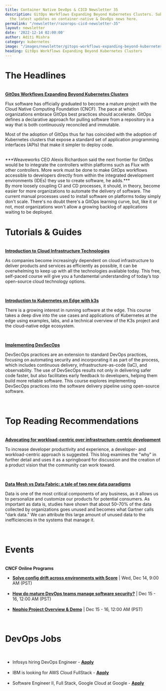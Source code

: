 ```yaml
---
title: Container Native DevOps & CICD Newsletter 35
description: GitOps Workflows Expanding Beyond Kubernetes Clusters. Subscribe to get
  the latest updates on container-native & DevOps news here.
permalink: "/newsletter/razorops-cicd-newsletter-35"
layout: newsletter
date: '2022-12-14 02:00:00'
author: Aditi Mishra
category: kubernetes
image: "/images/newsletter/gitops-workflows-expanding-beyond-kubernetes-clusters.jpeg"
heading: GitOps Workflows Expanding Beyond Kubernetes Clusters
---
```


# The Headlines

<br>
<a href="https://containerjournal.com/features/gitops-workflows-expanding-beyond-kubernetes-clusters/" target="_blank"><b>GitOps Workflows Expanding Beyond Kubernetes Clusters </b></a>

Flux software has officially graduated to become a mature project with the Cloud Native Computing Foundation (CNCF). The pace at which organizations embrace GitOps best practices should accelerate. GitOps defines a declarative approach for pulling software from a repository in a way that is both continuously reconciled and immutable.

Most of the adoption of GitOps thus far has coincided with the adoption of Kubernetes clusters that expose a standard set of application programming interfaces (APIs) that make it simpler to deploy code. 

<br>
   ***Weaveworks CEO Alexis Richardson said the next frontier for GitOps would be to integrate the controllers within platforms such as Flux with other controllers. More work must be done to make GitOps workflows accessible to developers directly from within the integrated development environments (IDEs) they use to create software, he adds.*** 
	 
 <br>
By more loosely coupling CI and CD processes, it should, in theory, become easier for more organizations to automate the delivery of software. The current manual processes used to install software on platforms today simply don't scale. There's no doubt there's a GitOps learning curve, but, like it or not, most organizations won't allow a growing backlog of applications waiting to be deployed. 

<br>

# Tutorials & Guides

<br>
<a href="https://training.linuxfoundation.org/training/introduction-to-cloud-infrastructure-technologies/" target="_blank"><b>Introduction to Cloud Infrastructure Technologies</b></a>

As companies become increasingly dependent on cloud infrastructure to deliver products and services as efficiently as possible, it can be overwhelming to keep up with all the technologies available today. This free, self-paced course will give you a fundamental understanding of today’s top open-source cloud technology options.

<br>

<a href="https://training.linuxfoundation.org/training/introduction-to-kubernetes-on-edge-with-k3s-lfs156x/" target="_blank"><b>Introduction to Kubernetes on Edge with k3s</b></a>

There is a growing interest in running software at the edge. This course takes a deep dive into the use cases and applications of Kubernetes at the edge using examples, labs, and a technical overview of the K3s project and the cloud-native edge ecosystem.

<br>

<a href="https://training.linuxfoundation.org/training/implementing-devsecops-lfs262/" target="_blank"><b>Implementing DevSecOps</b></a>

DevSecOps practices are an extension to standard DevOps practices, focusing on automating security and incorporating it as part of the process, which includes continuous delivery, infrastructure-as-code (IaC), and observability. The use of DevSecOps results not only in delivering safer code faster, but also facilitates early feedback to developers, helping them build more reliable software. This course explores implementing DevSecOps practices into the software delivery pipeline using open-source software.

<br>

# Top Reading Recommendations

<br>
<a href="https://www.cncf.io/blog/" target="_blank"><b>Advocating for workload-centric over infrastructure-centric development</b></a>

To increase developer productivity and experience, a developer- and workload-centric approach is suggested. This blog examines the "why" in further detail and uses it as a springboard for discussion and the creation of a product vision that the community can work toward.

<br>

<a href="https://www.cncf.io/blog/2022/12/08/data-mesh-vs-data-fabric-a-tale-of-two-new-data-paradigms/" target="_blank"><b>Data Mesh vs Data Fabric: a tale of two new data paradigms</b></a>

Data is one of the most critical components of any business, as it allows us to personalize and customize our products for potential consumers. As important as data is, studies have shown that about 50–70% of the data collected by organizations goes unused and becomes what Gartner calls "dark data." We can attribute this large amount of unused data to the inefficiencies in the systems that manage it.

<br>


# Events
<br>
<b>CNCF Online Programs</b>


<ul>
	<li>
	<a href="https://community.cncf.io/events/details/cncf-cncf-online-programs-presents-cloud-native-live-solve-config-drift-across-environments-with-score/" target="_blank"><b>Solve config drift across environments with Score</b></a> | Wed, Dec 14, 9:00 AM (PST)
	</li>
<br>
	<li>
<a href="https://community.cncf.io/events/details/cncf-cncf-online-programs-presents-cncf-on-demand-webinar-how-do-mature-devops-teams-manage-software-security/" target="_blank"><b> How do mature DevOps teams manage software security?</b></a> | Dec 15 - 16, 12:00 AM (PST)
	</li>
	<br>
	<li>
<a href="https://community.cncf.io/events/details/cncf-cncf-online-programs-presents-cncf-on-demand-webinar-nephio-project-overview-demo/" target="_blank"><b> Nephio Project Overview & Demo</b></a> | Dec 15 - 16, 12:00 AM (PST)
	</li>
</ul>

<br>
	

# DevOps Jobs
<br>

<ul>
<li>
Infosys hiring DevOps Engineer - <a href="https://www.linkedin.com/jobs/search/?currentJobId=3008553373&f_C=1033%2C1441%2C2382910%2C1035%2C1283%2C1009&geoId=102713980&keywords=devops%20engineer&location=India&originalSubdomain=in&refresh=true&lipi=urn%3Ali%3Apage%3Ad_flagship3_pulse_read%3B2Qi5NPsZTPGk9NKDfuP%2Fjg%3D%3D" target="_blank"><b>Apply</b></a> 
	</li>
<br>	
	<li>
IBM is looking for AWS Cloud FullStack - <a href="https://www.linkedin.com/jobs/search/?currentJobId=3389946599&f_C=1033%2C1441%2C2382910%2C1035%2C1283%2C1009&geoId=102713980&keywords=devops%20engineer&location=India&originalSubdomain=in&refresh=true&lipi=urn%3Ali%3Apage%3Ad_flagship3_pulse_read%3B2Qi5NPsZTPGk9NKDfuP%2Fjg%3D%3D" target="_blank"><b>Apply</b></a> 
	</li>
	<br>	
	<li>
Software Engineer II, Full Stack, Google Cloud at Google - <a href="https://www.linkedin.com/jobs/search/?currentJobId=3288211618&f_C=1035%2C1441%2C1033%2C2382910&geoId=102713980&keywords=devops%20engineer&location=India&originalSubdomain=in&refresh=true&lipi=urn%3Ali%3Apage%3Ad_flagship3_pulse_read%3B2Qi5NPsZTPGk9NKDfuP%2Fjg%3D%3D" target="_blank"><b>Apply</b></a> 
	</li>
	</ul>
